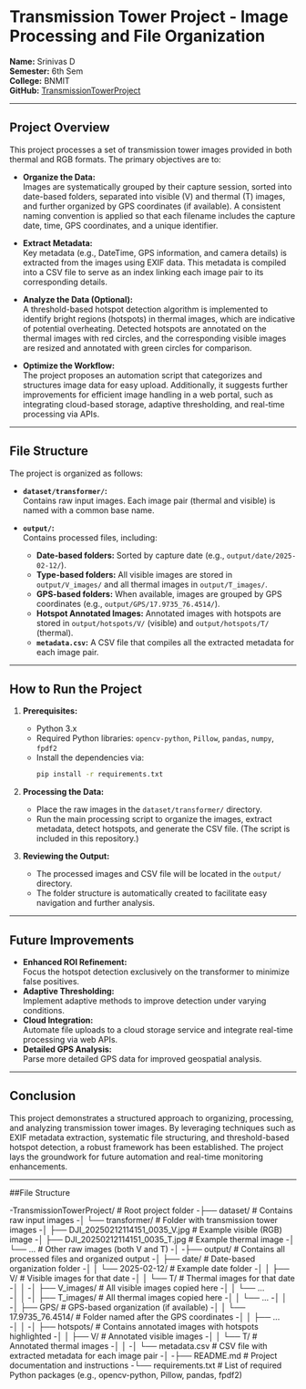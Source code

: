 # Transmission Tower Project - Image Processing and File Organization

**Name:** Srinivas D  
**Semester:** 6th Sem  
**College:** BNMIT  
**GitHub:** [TransmissionTowerProject](https://github.com/Srinivas23132/TransmissionTowerProject.git)

---

## Project Overview

This project processes a set of transmission tower images provided in both thermal and RGB formats. The primary objectives are to:

- **Organize the Data:**  
  Images are systematically grouped by their capture session, sorted into date-based folders, separated into visible (V) and thermal (T) images, and further organized by GPS coordinates (if available). A consistent naming convention is applied so that each filename includes the capture date, time, GPS coordinates, and a unique identifier.

- **Extract Metadata:**  
  Key metadata (e.g., DateTime, GPS information, and camera details) is extracted from the images using EXIF data. This metadata is compiled into a CSV file to serve as an index linking each image pair to its corresponding details.

- **Analyze the Data (Optional):**  
  A threshold-based hotspot detection algorithm is implemented to identify bright regions (hotspots) in thermal images, which are indicative of potential overheating. Detected hotspots are annotated on the thermal images with red circles, and the corresponding visible images are resized and annotated with green circles for comparison.

- **Optimize the Workflow:**  
  The project proposes an automation script that categorizes and structures image data for easy upload. Additionally, it suggests further improvements for efficient image handling in a web portal, such as integrating cloud-based storage, adaptive thresholding, and real-time processing via APIs.

---

## File Structure

The project is organized as follows:

- **`dataset/transformer/`:**  
  Contains raw input images. Each image pair (thermal and visible) is named with a common base name.

- **`output/`:**  
  Contains processed files, including:
  - **Date-based folders:** Sorted by capture date (e.g., `output/date/2025-02-12/`).
  - **Type-based folders:** All visible images are stored in `output/V_images/` and all thermal images in `output/T_images/`.
  - **GPS-based folders:** When available, images are grouped by GPS coordinates (e.g., `output/GPS/17.9735_76.4514/`).
  - **Hotspot Annotated Images:** Annotated images with hotspots are stored in `output/hotspots/V/` (visible) and `output/hotspots/T/` (thermal).
  - **`metadata.csv`:** A CSV file that compiles all the extracted metadata for each image pair.

---

## How to Run the Project

1. **Prerequisites:**
   - Python 3.x
   - Required Python libraries: `opencv-python`, `Pillow`, `pandas`, `numpy`, `fpdf2`
   - Install the dependencies via:
     ```bash
     pip install -r requirements.txt
     ```

2. **Processing the Data:**
   - Place the raw images in the `dataset/transformer/` directory.
   - Run the main processing script to organize the images, extract metadata, detect hotspots, and generate the CSV file. (The script is included in this repository.)

3. **Reviewing the Output:**
   - The processed images and CSV file will be located in the `output/` directory.
   - The folder structure is automatically created to facilitate easy navigation and further analysis.

---

## Future Improvements

- **Enhanced ROI Refinement:**  
  Focus the hotspot detection exclusively on the transformer to minimize false positives.
- **Adaptive Thresholding:**  
  Implement adaptive methods to improve detection under varying conditions.
- **Cloud Integration:**  
  Automate file uploads to a cloud storage service and integrate real-time processing via web APIs.
- **Detailed GPS Analysis:**  
  Parse more detailed GPS data for improved geospatial analysis.

---

## Conclusion

This project demonstrates a structured approach to organizing, processing, and analyzing transmission tower images. By leveraging techniques such as EXIF metadata extraction, systematic file structuring, and threshold-based hotspot detection, a robust framework has been established. The project lays the groundwork for future automation and real-time monitoring enhancements.

---

##File Structure

-TransmissionTowerProject/                # Root project folder
-├── dataset/                             # Contains raw input images
-│   └── transformer/                     # Folder with transmission tower images
-│       ├── DJI_20250212114151_0035_V.jpg  # Example visible (RGB) image
-│       ├── DJI_20250212114151_0035_T.jpg  # Example thermal image
-│       └── ...                          # Other raw images (both V and T)
-│
-├── output/                              # Contains all processed files and organized output
-│   ├── date/                            # Date-based organization folder
-│   │   └── 2025-02-12/                  # Example date folder
-│   │       ├── V/                       # Visible images for that date
-│   │       └── T/                       # Thermal images for that date
-│   │
-│   ├── V_images/                        # All visible images copied here
-│   │   └── ...                          
-│   │
-│   ├── T_images/                        # All thermal images copied here
-│   │   └── ...
-│   │
-│   ├── GPS/                             # GPS-based organization (if available)
-│   │   └── 17.9735_76.4514/              # Folder named after the GPS coordinates
-│   │       ├── ...                     
-│   │
-│   ├── hotspots/                        # Contains annotated images with hotspots highlighted
-│   │   ├── V/                           # Annotated visible images
-│   │   └── T/                           # Annotated thermal images
-│   │
-│   └── metadata.csv                     # CSV file with extracted metadata for each image pair
-│
-├── README.md                            # Project documentation and instructions
-└── requirements.txt                     # List of required Python packages (e.g., opencv-python, Pillow, pandas, fpdf2)
